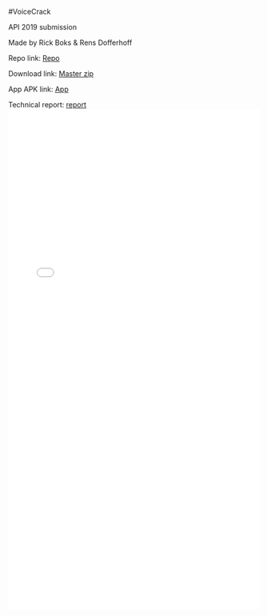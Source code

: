 #VoiceCrack

API 2019 submission

Made by Rick Boks & Rens Dofferhoff

Repo link: <a href="https://github.com/RensDofferhoff/VoiceCrack_API_2019/">Repo</a>

Download link: <a href="https://github.com/RensDofferhoff/VoiceCrack_API_2019/archive/master.zip">Master zip</a>

App APK link: <a href="https://github.com/RensDofferhoff/VoiceCrack_API_2019/raw/master/app/APK/VoiceCrackClient.apk">App</a>

Technical report: <a href="report.pdf">report</a>
<embed src="report.pdf" type="application/pdf" width="100%" height="1000px" />

